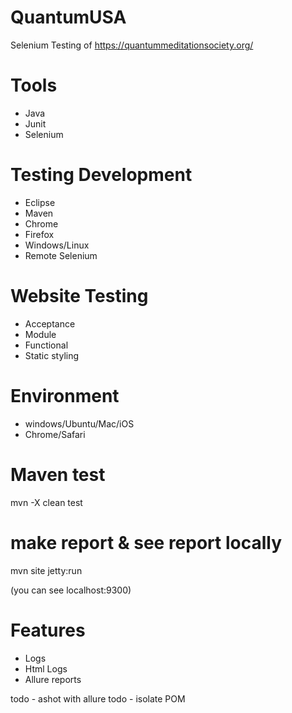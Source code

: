 # QuantumUSA
Selenium Testing of https://quantummeditationsociety.org/

# Tools 
- Java
- Junit
- Selenium

# Testing Development 
- Eclipse
- Maven
- Chrome
- Firefox
- Windows/Linux
- Remote Selenium

# Website Testing
- Acceptance 
- Module
- Functional
- Static styling 
# Environment 
- windows/Ubuntu/Mac/iOS
- Chrome/Safari

# Maven test
mvn -X clean test

# make report & see report locally
mvn site jetty:run

(you can see localhost:9300)

# Features 
- Logs 
- Html Logs 
- Allure reports 

todo - ashot with allure
todo - isolate POM

